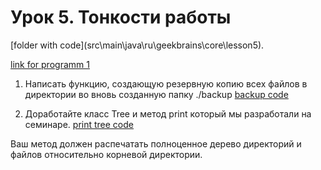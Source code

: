 # Урок 5. Тонкости работы

[folder with code](src\main\java\ru\geekbrains\core\lesson5\).

[link for programm 1](src/main/java/ru/geekbrains/core/lesson5)

1. Написать функцию, создающую резервную копию всех файлов в директории во вновь созданную папку ./backup
[backup code](src\main\java\ru\geekbrains\core\lesson5\BackupCreator.java)

2. Доработайте класс Tree и метод print который мы разработали на семинаре. 
[print tree code](src\main\java\ru\geekbrains\core\lesson5\Tree.java)

Ваш метод должен распечатать полноценное дерево директорий и файлов относительно корневой директории.

